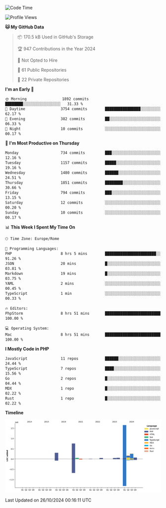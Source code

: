 <!--START_SECTION:waka-->
![Code Time](http://img.shields.io/badge/Code%20Time-5%2C410%20hrs-blue)

![Profile Views](http://img.shields.io/badge/Profile%20Views-0-blue)

**🐱 My GitHub Data** 

> 📦 170.5 kB Used in GitHub's Storage 
 > 
> 🏆 947 Contributions in the Year 2024
 > 
> 🚫 Not Opted to Hire
 > 
> 📜 61 Public Repositories 
 > 
> 🔑 22 Private Repositories 
 > 
**I'm an Early 🐤** 

```text
🌞 Morning                1892 commits        ████████░░░░░░░░░░░░░░░░░   31.33 % 
🌆 Daytime                3754 commits        ████████████████░░░░░░░░░   62.17 % 
🌃 Evening                382 commits         ██░░░░░░░░░░░░░░░░░░░░░░░   06.33 % 
🌙 Night                  10 commits          ░░░░░░░░░░░░░░░░░░░░░░░░░   00.17 % 
```
📅 **I'm Most Productive on Thursday** 

```text
Monday                   734 commits         ███░░░░░░░░░░░░░░░░░░░░░░   12.16 % 
Tuesday                  1157 commits        █████░░░░░░░░░░░░░░░░░░░░   19.16 % 
Wednesday                1480 commits        ██████░░░░░░░░░░░░░░░░░░░   24.51 % 
Thursday                 1851 commits        ████████░░░░░░░░░░░░░░░░░   30.66 % 
Friday                   794 commits         ███░░░░░░░░░░░░░░░░░░░░░░   13.15 % 
Saturday                 12 commits          ░░░░░░░░░░░░░░░░░░░░░░░░░   00.20 % 
Sunday                   10 commits          ░░░░░░░░░░░░░░░░░░░░░░░░░   00.17 % 
```


📊 **This Week I Spent My Time On** 

```text
🕑︎ Time Zone: Europe/Rome

💬 Programming Languages: 
PHP                      8 hrs 5 mins        ███████████████████████░░   91.26 % 
JSON                     20 mins             █░░░░░░░░░░░░░░░░░░░░░░░░   03.81 % 
Markdown                 19 mins             █░░░░░░░░░░░░░░░░░░░░░░░░   03.75 % 
YAML                     2 mins              ░░░░░░░░░░░░░░░░░░░░░░░░░   00.45 % 
TypeScript               1 min               ░░░░░░░░░░░░░░░░░░░░░░░░░   00.33 % 

🔥 Editors: 
PhpStorm                 8 hrs 51 mins       █████████████████████████   100.00 % 

💻 Operating System: 
Mac                      8 hrs 51 mins       █████████████████████████   100.00 % 
```

**I Mostly Code in PHP** 

```text
JavaScript               11 repos            ██████░░░░░░░░░░░░░░░░░░░   24.44 % 
TypeScript               7 repos             ████░░░░░░░░░░░░░░░░░░░░░   15.56 % 
Go                       2 repos             █░░░░░░░░░░░░░░░░░░░░░░░░   04.44 % 
MDX                      1 repo              █░░░░░░░░░░░░░░░░░░░░░░░░   02.22 % 
Rust                     1 repo              █░░░░░░░░░░░░░░░░░░░░░░░░   02.22 % 
```



**Timeline**

![Lines of Code chart](https://raw.githubusercontent.com/frnwtr/frnwtr/main/assets/bar_graph.png)


 Last Updated on 26/10/2024 00:16:11 UTC
<!--END_SECTION:waka-->